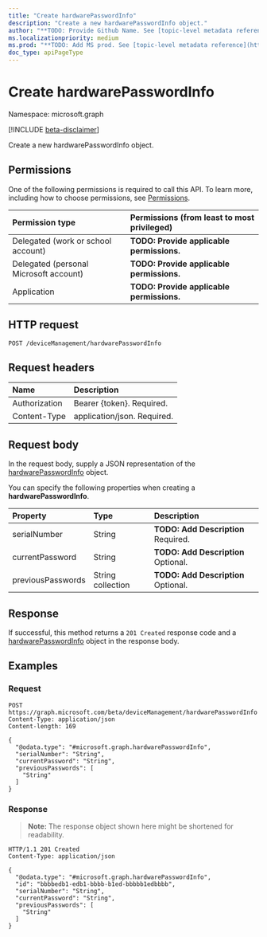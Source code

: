 ```yaml
---
title: "Create hardwarePasswordInfo"
description: "Create a new hardwarePasswordInfo object."
author: "**TODO: Provide Github Name. See [topic-level metadata reference](https://msgo.azurewebsites.net/add/document/guidelines/metadata.html#topic-level-metadata)**"
ms.localizationpriority: medium
ms.prod: "**TODO: Add MS prod. See [topic-level metadata reference](https://msgo.azurewebsites.net/add/document/guidelines/metadata.html#topic-level-metadata)**"
doc_type: apiPageType
---
```


# Create hardwarePasswordInfo
Namespace: microsoft.graph

[!INCLUDE [beta-disclaimer](../../includes/beta-disclaimer.md)]

Create a new hardwarePasswordInfo object.

## Permissions
One of the following permissions is required to call this API. To learn more, including how to choose permissions, see [Permissions](/graph/permissions-reference).

|Permission type|Permissions (from least to most privileged)|
|:---|:---|
|Delegated (work or school account)|**TODO: Provide applicable permissions.**|
|Delegated (personal Microsoft account)|**TODO: Provide applicable permissions.**|
|Application|**TODO: Provide applicable permissions.**|

## HTTP request

<!-- {
  "blockType": "ignored"
}
-->
``` http
POST /deviceManagement/hardwarePasswordInfo
```

## Request headers
|Name|Description|
|:---|:---|
|Authorization|Bearer {token}. Required.|
|Content-Type|application/json. Required.|

## Request body
In the request body, supply a JSON representation of the [hardwarePasswordInfo](../resources/intune-hardwarepasswordinfo.md) object.

You can specify the following properties when creating a **hardwarePasswordInfo**.

|Property|Type|Description|
|:---|:---|:---|
|serialNumber|String|**TODO: Add Description** Required.|
|currentPassword|String|**TODO: Add Description** Optional.|
|previousPasswords|String collection|**TODO: Add Description** Optional.|



## Response

If successful, this method returns a `201 Created` response code and a [hardwarePasswordInfo](../resources/intune-hardwarepasswordinfo.md) object in the response body.

## Examples

### Request
<!-- {
  "blockType": "request",
  "name": "create_hardwarepasswordinfo_from_"
}
-->
``` http
POST https://graph.microsoft.com/beta/deviceManagement/hardwarePasswordInfo
Content-Type: application/json
Content-length: 169

{
  "@odata.type": "#microsoft.graph.hardwarePasswordInfo",
  "serialNumber": "String",
  "currentPassword": "String",
  "previousPasswords": [
    "String"
  ]
}
```


### Response
>**Note:** The response object shown here might be shortened for readability.
<!-- {
  "blockType": "response",
  "truncated": true,
  "@odata.type": "microsoft.graph.hardwarePasswordInfo"
}
-->
``` http
HTTP/1.1 201 Created
Content-Type: application/json

{
  "@odata.type": "#microsoft.graph.hardwarePasswordInfo",
  "id": "bbbbedb1-edb1-bbbb-b1ed-bbbbb1edbbbb",
  "serialNumber": "String",
  "currentPassword": "String",
  "previousPasswords": [
    "String"
  ]
}
```

